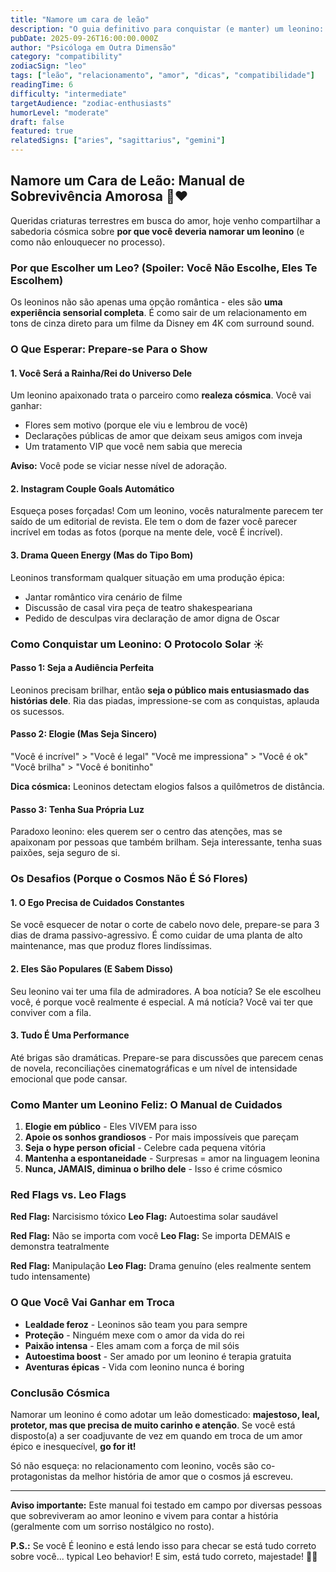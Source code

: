 ```yaml
---
title: "Namore um cara de leão"
description: "O guia definitivo para conquistar (e manter) um leonino: prepare-se para muito drama e ainda mais amor"
pubDate: 2025-09-26T16:00:00.000Z
author: "Psicóloga em Outra Dimensão"
category: "compatibility"
zodiacSign: "leo"
tags: ["leão", "relacionamento", "amor", "dicas", "compatibilidade"]
readingTime: 6
difficulty: "intermediate"
targetAudience: "zodiac-enthusiasts"
humorLevel: "moderate"
draft: false
featured: true
relatedSigns: ["aries", "sagittarius", "gemini"]
---
```


## Namore um Cara de Leão: Manual de Sobrevivência Amorosa 🦁❤️

Queridas criaturas terrestres em busca do amor, hoje venho compartilhar a sabedoria cósmica sobre **por que você deveria namorar um leonino** (e como não enlouquecer no processo).

### Por que Escolher um Leo? (Spoiler: Você Não Escolhe, Eles Te Escolhem)

Os leoninos não são apenas uma opção romântica - eles são **uma experiência sensorial completa**. É como sair de um relacionamento em tons de cinza direto para um filme da Disney em 4K com surround sound.

### O Que Esperar: Prepare-se Para o Show

#### 1. Você Será a Rainha/Rei do Universo Dele
Um leonino apaixonado trata o parceiro como **realeza cósmica**. Você vai ganhar:
- Flores sem motivo (porque ele viu e lembrou de você)
- Declarações públicas de amor que deixam seus amigos com inveja
- Um tratamento VIP que você nem sabia que merecia

**Aviso:** Você pode se viciar nesse nível de adoração.

#### 2. Instagram Couple Goals Automático
Esqueça poses forçadas! Com um leonino, vocês naturalmente parecem ter saído de um editorial de revista. Ele tem o dom de fazer você parecer incrível em todas as fotos (porque na mente dele, você É incrível).

#### 3. Drama Queen Energy (Mas do Tipo Bom)
Leoninos transformam qualquer situação em uma produção épica:
- Jantar romântico vira cenário de filme
- Discussão de casal vira peça de teatro shakespeariana
- Pedido de desculpas vira declaração de amor digna de Oscar

### Como Conquistar um Leonino: O Protocolo Solar ☀️

#### Passo 1: Seja a Audiência Perfeita
Leoninos precisam brilhar, então **seja o público mais entusiasmado das histórias dele**. Ria das piadas, impressione-se com as conquistas, aplauda os sucessos.

#### Passo 2: Elogie (Mas Seja Sincero)
"Você é incrível" > "Você é legal"
"Você me impressiona" > "Você é ok"
"Você brilha" > "Você é bonitinho"

**Dica cósmica:** Leoninos detectam elogios falsos a quilômetros de distância.

#### Passo 3: Tenha Sua Própria Luz
Paradoxo leonino: eles querem ser o centro das atenções, mas se apaixonam por pessoas que também brilham. Seja interessante, tenha suas paixões, seja seguro de si.

### Os Desafios (Porque o Cosmos Não É Só Flores)

#### 1. O Ego Precisa de Cuidados Constantes
Se você esquecer de notar o corte de cabelo novo dele, prepare-se para 3 dias de drama passivo-agressivo. É como cuidar de uma planta de alto maintenance, mas que produz flores lindíssimas.

#### 2. Eles São Populares (E Sabem Disso)
Seu leonino vai ter uma fila de admiradores. A boa notícia? Se ele escolheu você, é porque você realmente é especial. A má notícia? Você vai ter que conviver com a fila.

#### 3. Tudo É Uma Performance
Até brigas são dramáticas. Prepare-se para discussões que parecem cenas de novela, reconciliações cinematográficas e um nível de intensidade emocional que pode cansar.

### Como Manter um Leonino Feliz: O Manual de Cuidados

1. **Elogie em público** - Eles VIVEM para isso
2. **Apoie os sonhos grandiosos** - Por mais impossíveis que pareçam
3. **Seja o hype person oficial** - Celebre cada pequena vitória
4. **Mantenha a espontaneidade** - Surpresas = amor na linguagem leonina
5. **Nunca, JAMAIS, diminua o brilho dele** - Isso é crime cósmico

### Red Flags vs. Leo Flags

**Red Flag:** Narcisismo tóxico
**Leo Flag:** Autoestima solar saudável

**Red Flag:** Não se importa com você
**Leo Flag:** Se importa DEMAIS e demonstra teatralmente

**Red Flag:** Manipulação
**Leo Flag:** Drama genuíno (eles realmente sentem tudo intensamente)

### O Que Você Vai Ganhar em Troca

- **Lealdade feroz** - Leoninos são team you para sempre
- **Proteção** - Ninguém mexe com o amor da vida do rei
- **Paixão intensa** - Eles amam com a força de mil sóis
- **Autoestima boost** - Ser amado por um leonino é terapia gratuita
- **Aventuras épicas** - Vida com leonino nunca é boring

### Conclusão Cósmica

Namorar um leonino é como adotar um leão domesticado: **majestoso, leal, protetor, mas que precisa de muito carinho e atenção**. Se você está disposto(a) a ser coadjuvante de vez em quando em troca de um amor épico e inesquecível, **go for it!**

Só não esqueça: no relacionamento com leonino, vocês são co-protagonistas da melhor história de amor que o cosmos já escreveu.

---

**Aviso importante:** Este manual foi testado em campo por diversas pessoas que sobreviveram ao amor leonino e vivem para contar a história (geralmente com um sorriso nostálgico no rosto).

**P.S.:** Se você É leonino e está lendo isso para checar se está tudo correto sobre você... typical Leo behavior! E sim, está tudo correto, majestade! 👑✨